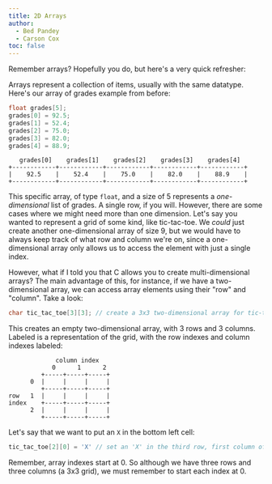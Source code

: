 ```yaml
---
title: 2D Arrays
author:
  - Bed Pandey
  - Carson Cox
toc: false
---
```


Remember arrays? Hopefully you do, but here's a very quick refresher:

Arrays represent a collection of items, usually with the same datatype. Here's our array of grades example from before:

```c
float grades[5];
grades[0] = 92.5;
grades[1] = 52.4;
grades[2] = 75.0;
grades[3] = 82.0;
grades[4] = 88.9;
```

```
   grades[0]    grades[1]    grades[2]    grades[3]    grades[4]
+------------+------------+------------+------------+------------+
|    92.5    |    52.4    |    75.0    |    82.0    |    88.9    |
+------------+------------+------------+------------+------------+
```

This specific array, of type `float`, and a size of 5 represents a *one-dimensional* list of grades. A single row, if you will. However, there are some cases where
we might need more than one dimension. Let's say you wanted to represent a grid of some kind, like tic-tac-toe. We *could* just create another one-dimensional array of size 9, but we would have to always keep track of what row and column we're on, since a one-dimensional array only allows us to access the element with just a single index. 

However, what if I told you that C allows you to create multi-dimensional arrays? The main advantage of this, for instance, if we have a two-dimensional array, we can access array elements using their "row" and "column". Take a look:

```c
char tic_tac_toe[3][3]; // create a 3x3 two-dimensional array for tic-tac-toe purposes
```

This creates an empty two-dimensional array, with 3 rows and 3 columns. Labeled is a representation of the grid, with the row indexes and column indexes labeled:

```
             column index
            0      1      2
         +-----+-----+-----+
      0  |     |     |     |
         +-----+-----+-----+
row   1  |     |     |     |
index    +-----+-----+-----+
      2  |     |     |     |
         +-----+-----+-----+
```

Let's say that we want to put an `X` in the bottom left cell:

```c
tic_tac_toe[2][0] = 'X' // set an 'X' in the third row, first column of the 2d array
```

Remember, array indexes start at 0. So although we have three rows and three columns (a 3x3 grid), we must remember to start each index at 0. 